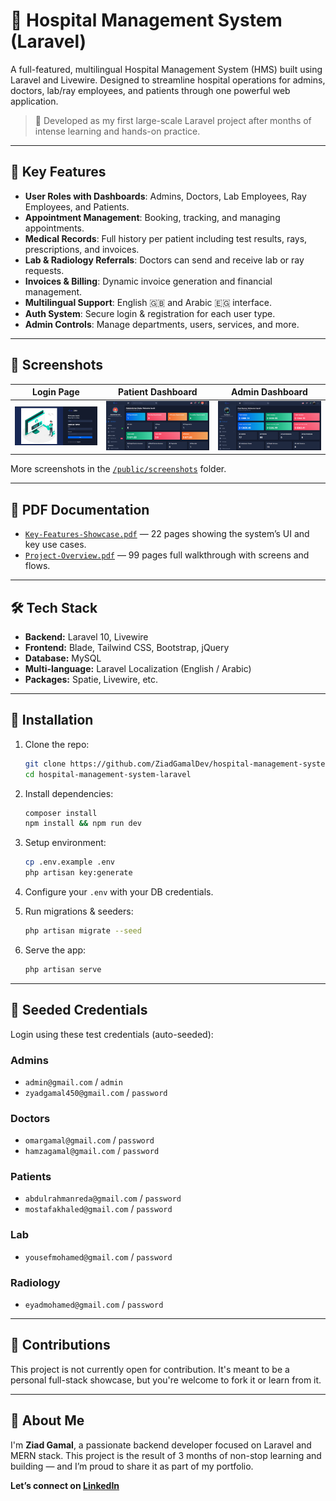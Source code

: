 # 🏥 Hospital Management System (Laravel)

A full-featured, multilingual Hospital Management System (HMS) built using Laravel and Livewire. Designed to streamline hospital operations for admins, doctors, lab/ray employees, and patients through one powerful web application.

> 🚀 Developed as my first large-scale Laravel project after months of intense learning and hands-on practice.

---

## 🧠 Key Features

- **User Roles with Dashboards**: Admins, Doctors, Lab Employees, Ray Employees, and Patients.
- **Appointment Management**: Booking, tracking, and managing appointments.
- **Medical Records**: Full history per patient including test results, rays, prescriptions, and invoices.
- **Lab & Radiology Referrals**: Doctors can send and receive lab or ray requests.
- **Invoices & Billing**: Dynamic invoice generation and financial management.
- **Multilingual Support**: English 🇬🇧 and Arabic 🇪🇬 interface.
- **Auth System**: Secure login & registration for each user type.
- **Admin Controls**: Manage departments, users, services, and more.

---

## 📸 Screenshots

| Login Page                                    | Patient Dashboard                                    | Admin Dashboard                                    |
| --------------------------------------------- | ---------------------------------------------------- | -------------------------------------------------- |
| ![login](public/screenshots/login-as-any.png) | ![patient](public/screenshots/patient-dashboard.png) | ![admin](public/screenshots/admin-dashboard-1.png) |

More screenshots in the [`/public/screenshots`](./public/screenshots) folder.

---

## 📄 PDF Documentation

- [`Key-Features-Showcase.pdf`](./public/pdfs/Key-Features-Showcase.pdf) — 22 pages showing the system’s UI and key use cases.
- [`Project-Overview.pdf`](./public/pdfs/Project-Overview.pdf) — 99 pages full walkthrough with screens and flows.

---

## 🛠️ Tech Stack

- **Backend:** Laravel 10, Livewire
- **Frontend:** Blade, Tailwind CSS, Bootstrap, jQuery
- **Database:** MySQL
- **Multi-language:** Laravel Localization (English / Arabic)
- **Packages:** Spatie, Livewire, etc.

---

## 🚀 Installation

1. Clone the repo:
   ```bash
   git clone https://github.com/ZiadGamalDev/hospital-management-system-laravel.git
   cd hospital-management-system-laravel
   ```

2. Install dependencies:
   ```bash
   composer install
   npm install && npm run dev
   ```

3. Setup environment:
   ```bash
   cp .env.example .env
   php artisan key:generate
   ```

4. Configure your `.env` with your DB credentials.

5. Run migrations & seeders:
   ```bash
   php artisan migrate --seed
   ```

6. Serve the app:
   ```bash
   php artisan serve
   ```

---

## 🔐 Seeded Credentials

Login using these test credentials (auto-seeded):

### Admins
- `admin@gmail.com` / `admin`
- `zyadgamal450@gmail.com` / `password`

### Doctors
- `omargamal@gmail.com` / `password`
- `hamzagamal@gmail.com` / `password`

### Patients
- `abdulrahmanreda@gmail.com` / `password`
- `mostafakhaled@gmail.com` / `password`

### Lab
- `yousefmohamed@gmail.com` / `password`

### Radiology
- `eyadmohamed@gmail.com` / `password`

---

## 💬 Contributions

This project is not currently open for contribution. It's meant to be a personal full-stack showcase, but you're welcome to fork it or learn from it.

---

## 📣 About Me

I'm **Ziad Gamal**, a passionate backend developer focused on Laravel and MERN stack. This project is the result of 3 months of non-stop learning and building — and I’m proud to share it as part of my portfolio.

**Let’s connect on [LinkedIn](https://www.linkedin.com/in/ziad-gamal/)**
